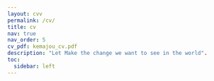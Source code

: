 ```yaml
---
layout: cvv
permalink: /cv/
title: cv
nav: true
nav_order: 5
cv_pdf: kemajou_cv.pdf
description: "Let Make the change we want to see in the world".
toc:
  sidebar: left
---
```

